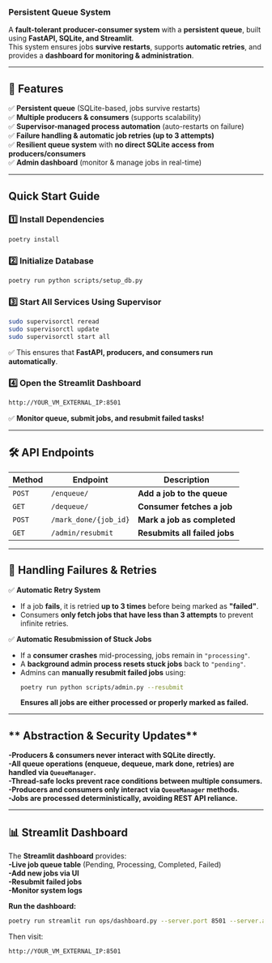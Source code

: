 ### **Persistent Queue System**  
A **fault-tolerant producer-consumer system** with a **persistent queue**, built using **FastAPI, SQLite, and Streamlit**.  
This system ensures jobs **survive restarts**, supports **automatic retries**, and provides a **dashboard for monitoring & administration**.  

---

## **🔹 Features**  
✅ **Persistent queue** (SQLite-based, jobs survive restarts)  
✅ **Multiple producers & consumers** (supports scalability)  
✅ **Supervisor-managed process automation** (auto-restarts on failure)  
✅ **Failure handling & automatic job retries (up to 3 attempts)**  
✅ **Resilient queue system** with **no direct SQLite access from producers/consumers**  
✅ **Admin dashboard** (monitor & manage jobs in real-time)  

---

## **Quick Start Guide**  

### **1️⃣ Install Dependencies**  
```bash
poetry install
```

### **2️⃣ Initialize Database**  
```bash
poetry run python scripts/setup_db.py
```

### **3️⃣ Start All Services Using Supervisor**  
```bash
sudo supervisorctl reread
sudo supervisorctl update
sudo supervisorctl start all
```
✅ This ensures that **FastAPI, producers, and consumers run automatically**.  

### **4️⃣ Open the Streamlit Dashboard**  
```bash
http://YOUR_VM_EXTERNAL_IP:8501
```
✅ **Monitor queue, submit jobs, and resubmit failed tasks!**  

---

## **🛠 API Endpoints**  
| Method | Endpoint | Description |  
|--------|---------|------------|  
| `POST` | `/enqueue/` | **Add a job to the queue** |  
| `GET`  | `/dequeue/` | **Consumer fetches a job** |  
| `POST` | `/mark_done/{job_id}` | **Mark a job as completed** |  
| `GET`  | `/admin/resubmit` | **Resubmits all failed jobs** |  

---

## **🔄 Handling Failures & Retries**  
✅ **Automatic Retry System**  
- If a job **fails**, it is retried **up to 3 times** before being marked as **"failed"**.  
- Consumers **only fetch jobs that have less than 3 attempts** to prevent infinite retries.  

✅ **Automatic Resubmission of Stuck Jobs**  
- If a **consumer crashes** mid-processing, jobs remain in `"processing"`.  
- A **background admin process resets stuck jobs** back to `"pending"`.  
- Admins can **manually resubmit failed jobs** using:  
  ```bash
  poetry run python scripts/admin.py --resubmit
  ```
   **Ensures all jobs are either processed or properly marked as failed.**  

---

## ** Abstraction & Security Updates**  
**-Producers & consumers never interact with SQLite directly.**  
**-All queue operations (enqueue, dequeue, mark done, retries) are handled via `QueueManager`.**  
**-Thread-safe locks prevent race conditions between multiple consumers.**  
**-Producers and consumers only interact via `QueueManager` methods.**  
**-Jobs are processed deterministically, avoiding REST API reliance.**  

---

## **📊 Streamlit Dashboard**  
The **Streamlit dashboard** provides:  
**-Live job queue table** (Pending, Processing, Completed, Failed)  
**-Add new jobs via UI**  
**-Resubmit failed jobs**  
**-Monitor system logs**  

 **Run the dashboard:**  
```bash
poetry run streamlit run ops/dashboard.py --server.port 8501 --server.address 0.0.0.0
```
Then visit:  
```
http://YOUR_VM_EXTERNAL_IP:8501
```  
